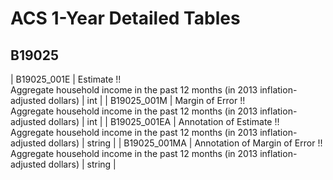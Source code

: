 # ACS 1-Year Detailed Tables

## B19025

| B19025_001E | Estimate !!<br>Aggregate household income in the past 12 months (in 2013 inflation-adjusted dollars) | int |
| B19025_001M | Margin of Error !!<br>Aggregate household income in the past 12 months (in 2013 inflation-adjusted dollars) | int |
| B19025_001EA | Annotation of Estimate !!<br>Aggregate household income in the past 12 months (in 2013 inflation-adjusted dollars) | string |
| B19025_001MA | Annotation of Margin of Error !!<br>Aggregate household income in the past 12 months (in 2013 inflation-adjusted dollars) | string |

